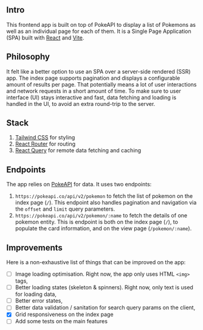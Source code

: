 ## Intro

This frontend app is built on top of PokeAPI to display a list of Pokemons as well as an individual page for each of them. It is a Single Page Application (SPA) built with [React](https://react.dev/) and [Vite](https://vitejs.dev/).

## Philosophy

It felt like a better option to use an SPA over a server-side rendered (SSR) app. The index page supports pagination and displays a configurable amount of results per page. That potentially means a lot of user interactions and network requests in a short amount of time. To make sure to user interface (UI) stays interactive and fast, data fetching and loading is handled in the UI, to avoid an extra round-trip to the server.

## Stack

1. [Tailwind CSS](https://tailwindcss.com/) for styling
2. [React Router](https://reactrouter.com/en/main) for routing
3. [React Query](https://tanstack.com/query/latest/docs/react/overview) for remote data fetching and caching

## Endpoints

The app relies on [PokeAPI](https://pokeapi.co/) for data. It uses two endpoints:

1. `https://pokeapi.co/api/v2/pokemon` to fetch the list of pokemon on the index page (`/`). This endpoint also handles pagination and navigation via the `offset` and `limit` query parameters.
2. `https://pokeapi.co/api/v2/pokemon/:name` to fetch the details of one pokemon entity. This is endpoint is both on the index page (`/`), to populate the card information, and on the view page (`/pokemon/:name`).

## Improvements

Here is a non-exhaustive list of things that can be improved on the app:

- [ ] Image loading optimisation. Right now, the app only uses HTML `<img>` tags,
- [ ] Better loading states (skeleton & spinners). Right now, only text is used for loading data,
- [ ] Better error states,
- [ ] Better data validation / sanitation for search query params on the client,
- [x] Grid responsiveness on the index page
- [ ] Add some tests on the main features
